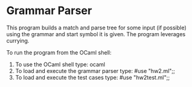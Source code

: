 # Grammar Parser

This program builds a match and parse tree for some input (if possible) using the grammar and start symbol it is given.
The program leverages currying.

To run the program from the OCaml shell:
1. To use the OCaml shell type: ocaml
2. To load and execute the grammar parser type: #use "hw2.ml";;
3. To load and execute the test cases type: #use "hw2test.ml";;
